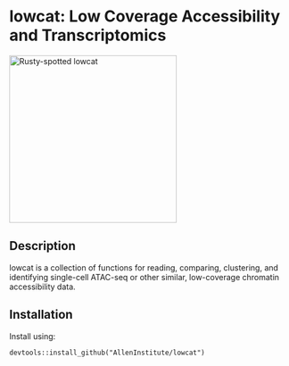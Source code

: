 # lowcat: Low Coverage Accessibility and Transcriptomics

<img src="https://upload.wikimedia.org/wikipedia/commons/f/f7/Rusty-spotted_cat_%28f._rubiginosa%29.JPG" alt="Rusty-spotted lowcat" width="300px"/>

## Description

lowcat is a collection of functions for reading, comparing, clustering, and identifying 
single-cell ATAC-seq or other similar, low-coverage chromatin accessibility data.

## Installation

Install using:
```
devtools::install_github("AllenInstitute/lowcat")
```

